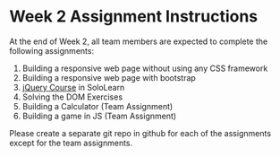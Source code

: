 # Week 2 Assignment Instructions

At the end of Week 2, all team members are expected to complete the following assignments:

1. Building a responsive web page without using any CSS framework
2. Building a responsive web page with bootstrap
3. [jQuery Course](https://www.sololearn.com/Course/jQuery/) in SoloLearn
4. Solving the DOM Exercises
5. Building a Calculator (Team Assignment)
6. Building a game in JS (Team Assignment)


Please create a separate git repo in github for each of the assignments except for the team assignments.

